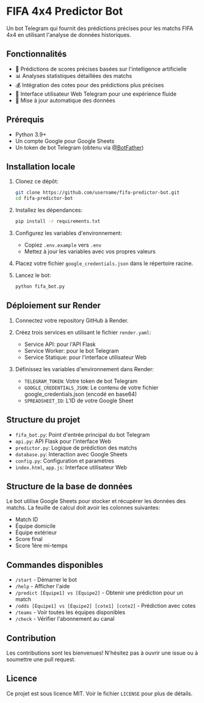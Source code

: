 # FIFA 4x4 Predictor Bot

Un bot Telegram qui fournit des prédictions précises pour les matchs FIFA 4x4 en utilisant l'analyse de données historiques.

## Fonctionnalités

- 🔮 Prédictions de scores précises basées sur l'intelligence artificielle
- 📊 Analyses statistiques détaillées des matchs
- 💰 Intégration des cotes pour des prédictions plus précises
- 📱 Interface utilisateur Web Telegram pour une expérience fluide
- 🔄 Mise à jour automatique des données

## Prérequis

- Python 3.9+
- Un compte Google pour Google Sheets
- Un token de bot Telegram (obtenu via [@BotFather](https://t.me/BotFather))

## Installation locale

1. Clonez ce dépôt:
   ```bash
   git clone https://github.com/username/fifa-predictor-bot.git
   cd fifa-predictor-bot
   ```

2. Installez les dépendances:
   ```bash
   pip install -r requirements.txt
   ```

3. Configurez les variables d'environnement:
   - Copiez `.env.example` vers `.env`
   - Mettez à jour les variables avec vos propres valeurs

4. Placez votre fichier `google_credentials.json` dans le répertoire racine.

5. Lancez le bot:
   ```bash
   python fifa_bot.py
   ```

## Déploiement sur Render

1. Connectez votre repository GitHub à Render.

2. Créez trois services en utilisant le fichier `render.yaml`:
   - Service API: pour l'API Flask
   - Service Worker: pour le bot Telegram
   - Service Statique: pour l'interface utilisateur Web

3. Définissez les variables d'environnement dans Render:
   - `TELEGRAM_TOKEN`: Votre token de bot Telegram
   - `GOOGLE_CREDENTIALS_JSON`: Le contenu de votre fichier google_credentials.json (encodé en base64)
   - `SPREADSHEET_ID`: L'ID de votre Google Sheet

## Structure du projet

- `fifa_bot.py`: Point d'entrée principal du bot Telegram
- `api.py`: API Flask pour l'interface Web
- `predictor.py`: Logique de prédiction des matchs
- `database.py`: Interaction avec Google Sheets
- `config.py`: Configuration et paramètres
- `index.html`, `app.js`: Interface utilisateur Web

## Structure de la base de données

Le bot utilise Google Sheets pour stocker et récupérer les données des matchs. La feuille de calcul doit avoir les colonnes suivantes:
- Match ID
- Équipe domicile
- Équipe extérieur
- Score final
- Score 1ère mi-temps

## Commandes disponibles

- `/start` - Démarrer le bot
- `/help` - Afficher l'aide
- `/predict [Équipe1] vs [Équipe2]` - Obtenir une prédiction pour un match
- `/odds [Équipe1] vs [Équipe2] [cote1] [cote2]` - Prédiction avec cotes
- `/teams` - Voir toutes les équipes disponibles
- `/check` - Vérifier l'abonnement au canal

## Contribution

Les contributions sont les bienvenues! N'hésitez pas à ouvrir une issue ou à soumettre une pull request.

## Licence

Ce projet est sous licence MIT. Voir le fichier `LICENSE` pour plus de détails.
